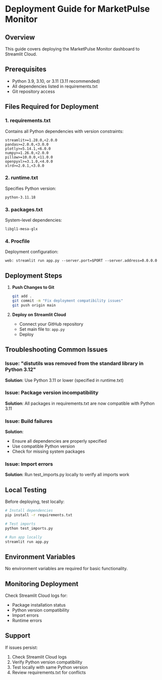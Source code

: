 # Deployment Guide for MarketPulse Monitor

## Overview
This guide covers deploying the MarketPulse Monitor dashboard to Streamlit Cloud.

## Prerequisites
- Python 3.9, 3.10, or 3.11 (3.11 recommended)
- All dependencies listed in requirements.txt
- Git repository access

## Files Required for Deployment

### 1. requirements.txt
Contains all Python dependencies with version constraints:
```
streamlit>=1.28.0,<2.0.0
pandas>=2.0.0,<3.0.0
plotly>=5.14.1,<6.0.0
numpy>=1.26.0,<2.0.0
pillow>=10.0.0,<11.0.0
openpyxl>=3.1.0,<4.0.0
xlrd>=2.0.1,<3.0.0
```

### 2. runtime.txt
Specifies Python version:
```
python-3.11.18
```

### 3. packages.txt
System-level dependencies:
```
libgl1-mesa-glx
```

### 4. Procfile
Deployment configuration:
```
web: streamlit run app.py --server.port=$PORT --server.address=0.0.0.0
```

## Deployment Steps

1. **Push Changes to Git**
   ```bash
   git add .
   git commit -m "Fix deployment compatibility issues"
   git push origin main
   ```

2. **Deploy on Streamlit Cloud**
   - Connect your GitHub repository
   - Set main file to: `app.py`
   - Deploy

## Troubleshooting Common Issues

### Issue: "distutils was removed from the standard library in Python 3.12"
**Solution**: Use Python 3.11 or lower (specified in runtime.txt)

### Issue: Package version incompatibility
**Solution**: All packages in requirements.txt are now compatible with Python 3.11

### Issue: Build failures
**Solution**: 
- Ensure all dependencies are properly specified
- Use compatible Python version
- Check for missing system packages

### Issue: Import errors
**Solution**: Run test_imports.py locally to verify all imports work

## Local Testing

Before deploying, test locally:
```bash
# Install dependencies
pip install -r requirements.txt

# Test imports
python test_imports.py

# Run app locally
streamlit run app.py
```

## Environment Variables

No environment variables are required for basic functionality.

## Monitoring Deployment

Check Streamlit Cloud logs for:
- Package installation status
- Python version compatibility
- Import errors
- Runtime errors

## Support

If issues persist:
1. Check Streamlit Cloud logs
2. Verify Python version compatibility
3. Test locally with same Python version
4. Review requirements.txt for conflicts
